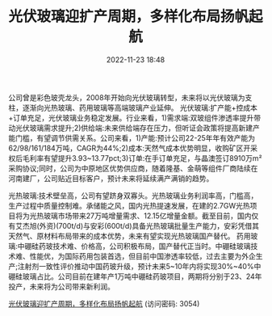 ﻿---
title: 光伏玻璃迎扩产周期，多样化布局扬帆起航
date: 2022-11-23 18:48
tags:
- 安彩高科
updated: 1970-01-01 08:00:00
---

公司曾是彩色玻壳龙头，2008年开始向光伏玻璃转型，未来将以光伏玻璃为支柱，逐渐向光热玻璃、药用玻璃等高端玻璃产业延伸。
光伏玻璃:扩产能+控成本+订单充足，光伏玻璃业务稳定发展。行业来看，1)需求端:双玻组件渗透率提升带动光伏玻璃需求提升;2)供给端:未来供给端存在压力，但听证会政策将提高新建产能门槛，有望调节供需关系。公司来看，1)产能:预计公司22-25年年有效产能为62/98/161/184万吨，CAGR为44%;2)成本:天然气成本优势明显，收购矿区开采权后毛利率有望提升3.93~13.77pct;3)订单:在手订单充足，与晶澳签订8910万m²采购协议;同时，公司为中原地区优势供应商，随着隆基、金萌等组件厂商陆续在河南建厂，公司贴近目标客户，预计未来将延续满产满销的趋势。
<!-- more -->
光热玻璃:技术壁垒高，公司有望跻身双寡头。光热玻璃业务利润率高，门槛高，生产过程中质量控制难。承储能之风，国内光热提速发展，在建的2.7GW光热项目将为光热玻璃市场带来27万吨增量需求、12.15亿增量金额。截至目前，国内仅有艾杰旭(外资)(700t/d)与安彩(600t/d)具备光热玻璃批量生产能力，安彩凭借其天然气、原材料布局带来的成本优势，未来有望实现光热玻璃国产替代。
药用玻璃:中硼硅药玻技术难、价格高，公司积极布局，国产替代正当时。中硼硅玻璃技术难、性能优，为国际药用包装首选，但目前中国渗透率较低，过去主要为外企生产;注射剂一致性评价推动中国药玻升级，预计未来5~10年内将实现30%~40%中硼硅玻璃占比。公司目前在建年产1万吨中硼硅药玻项目，两期将分别于23、24年投产，未来将为公司带来新利润。

[光伏玻璃迎扩产周期，多样化布局扬帆起航](https://url12.ctfile.com/f/3948612-730745773-b625f3?p=3054)
(访问密码: 3054)

